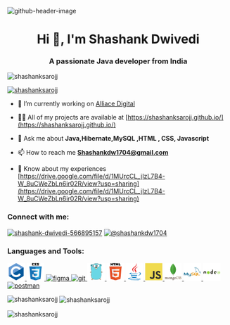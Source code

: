 ![github-header-image](https://github.com/Shashanksarojj/Shashanksarojj/assets/66843256/2c9a4dd6-2bf0-45e9-868b-cd31c95343e1)
<h1 align="center">Hi 👋, I'm Shashank  Dwivedi</h1>
<h3 align="center">A passionate Java developer from India</h3>

<p align="left"> <img src="https://komarev.com/ghpvc/?username=shashanksarojj&label=Profile%20views&color=0e75b6&style=flat" alt="shashanksarojj" /> </p>

<p align="left"> <a href="https://github.com/ryo-ma/github-profile-trophy"><img src="https://github-profile-trophy.vercel.app/?username=shashanksarojj" alt="shashanksarojj" /></a> </p>

- 🔭 I’m currently working on [Alliace Digital](https://github.com/RHarsh0/squeamish-territory-6213)

- 👨‍💻 All of my projects are available at [https://shashanksarojj.github.io/](https://shashanksarojj.github.io/)

- 💬 Ask me about **Java,Hibernate,MySQL ,HTML , CSS, Javascript**

- 📫 How to reach me **Shashankdw1704@gmail.com**

- 📄 Know about my experiences [https://drive.google.com/file/d/1MUrcCL_jIzL7B4-W_8uCWeZbLn6ir02R/view?usp=sharing](https://drive.google.com/file/d/1MUrcCL_jIzL7B4-W_8uCWeZbLn6ir02R/view?usp=sharing)

<h3 align="left">Connect with me:</h3>
<p align="left">
<a href="https://linkedin.com/in/shashank-dwivedi-566895157" target="blank"><img align="center" src="https://raw.githubusercontent.com/rahuldkjain/github-profile-readme-generator/master/src/images/icons/Social/linked-in-alt.svg" alt="shashank-dwivedi-566895157" height="30" width="40" /></a>
<a href="https://www.hackerrank.com/@shashankdw1704" target="blank"><img align="center" src="https://raw.githubusercontent.com/rahuldkjain/github-profile-readme-generator/master/src/images/icons/Social/hackerrank.svg" alt="@shashankdw1704" height="30" width="40" /></a>
</p>

<h3 align="left">Languages and Tools:</h3>
<p align="left"> <a href="https://www.cprogramming.com/" target="_blank" rel="noreferrer"> <img src="https://raw.githubusercontent.com/devicons/devicon/master/icons/c/c-original.svg" alt="c" width="40" height="40"/> </a> <a href="https://www.w3schools.com/css/" target="_blank" rel="noreferrer"> <img src="https://raw.githubusercontent.com/devicons/devicon/master/icons/css3/css3-original-wordmark.svg" alt="css3" width="40" height="40"/> </a> <a href="https://www.figma.com/" target="_blank" rel="noreferrer"> <img src="https://www.vectorlogo.zone/logos/figma/figma-icon.svg" alt="figma" width="40" height="40"/> </a> <a href="https://git-scm.com/" target="_blank" rel="noreferrer"> <img src="https://www.vectorlogo.zone/logos/git-scm/git-scm-icon.svg" alt="git" width="40" height="40"/> </a> <a href="https://golang.org" target="_blank" rel="noreferrer"> <img src="https://raw.githubusercontent.com/devicons/devicon/master/icons/go/go-original.svg" alt="go" width="40" height="40"/> </a> <a href="https://www.w3.org/html/" target="_blank" rel="noreferrer"> <img src="https://raw.githubusercontent.com/devicons/devicon/master/icons/html5/html5-original-wordmark.svg" alt="html5" width="40" height="40"/> </a> <a href="https://www.java.com" target="_blank" rel="noreferrer"> <img src="https://raw.githubusercontent.com/devicons/devicon/master/icons/java/java-original.svg" alt="java" width="40" height="40"/> </a> <a href="https://developer.mozilla.org/en-US/docs/Web/JavaScript" target="_blank" rel="noreferrer"> <img src="https://raw.githubusercontent.com/devicons/devicon/master/icons/javascript/javascript-original.svg" alt="javascript" width="40" height="40"/> </a> <a href="https://www.mongodb.com/" target="_blank" rel="noreferrer"> <img src="https://raw.githubusercontent.com/devicons/devicon/master/icons/mongodb/mongodb-original-wordmark.svg" alt="mongodb" width="40" height="40"/> </a> <a href="https://www.mysql.com/" target="_blank" rel="noreferrer"> <img src="https://raw.githubusercontent.com/devicons/devicon/master/icons/mysql/mysql-original-wordmark.svg" alt="mysql" width="40" height="40"/> </a> <a href="https://nodejs.org" target="_blank" rel="noreferrer"> <img src="https://raw.githubusercontent.com/devicons/devicon/master/icons/nodejs/nodejs-original-wordmark.svg" alt="nodejs" width="40" height="40"/> </a> <a href="https://postman.com" target="_blank" rel="noreferrer"> <img src="https://www.vectorlogo.zone/logos/getpostman/getpostman-icon.svg" alt="postman" width="40" height="40"/> </a> </p>

<p><img align="left" src="https://github-readme-stats.vercel.app/api/top-langs?username=shashanksarojj&show_icons=true&locale=en&layout=compact" alt="shashanksarojj" /></p>

<p>&nbsp;<img align="center" src="https://github-readme-stats.vercel.app/api?username=shashanksarojj&show_icons=true&locale=en" alt="shashanksarojj" /></p>

<p><img align="center" src="https://github-readme-streak-stats.herokuapp.com/?user=shashanksarojj&" alt="shashanksarojj" /></p>




